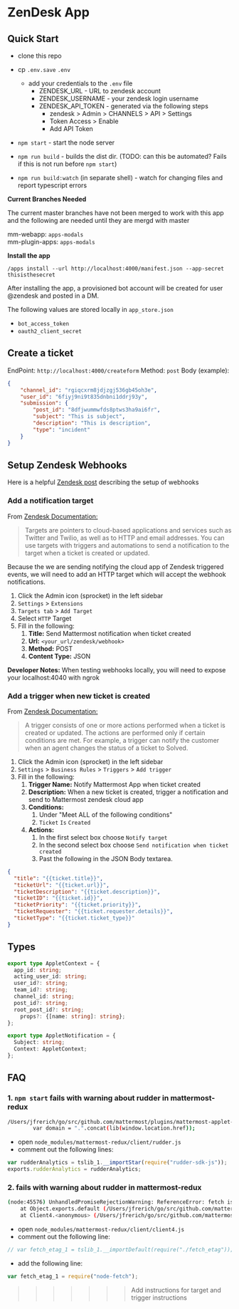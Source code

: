 # ZenDesk App

## Quick Start

- clone this repo
- cp `.env.save` `.env`
  - add your credentials to the `.env` file
    - ZENDESK_URL - URL to zendesk account
    - ZENDESK_USERNAME - your zendesk login username
    - ZENDESK_API_TOKEN - generated via the following steps
      - zendesk > Admin > CHANNELS > API > Settings
      - Token Access > Enable
      - Add API Token

- `npm start` - start the node server
- `npm run build` - builds the dist dir.  (TODO: can this be automated?  Fails if this is not run before `npm start`)
- `npm run build:watch` (in separate shell) - watch for changing files and report typescript errors

**Current Branches Needed**

The current master branches have not been merged to work with this app and the following are needed until they are mergd with master

mm-webapp: `apps-modals`  
mm-plugin-apps: `apps-modals`

**Install the app**

`/apps install --url http://localhost:4000/manifest.json --app-secret thisisthesecret`

  After installing the app, a provisioned bot account will be created for user
  @zendesk and posted in a DM.

  The following values are stored locally in `app_store.json`

- `bot_access_token`
- `oauth2_client_secret`

## Create a ticket

EndPoint: `http://localhost:4000/createform`
Method: `post`
Body (example):

```json
{
    "channel_id": "rgiqcxrm8jdjzgj536gb45oh3e",
    "user_id": "6fiyj9ni9t835dnbni1ddrj93y",
    "submission": {
        "post_id": "8dfjwummwfds8ptws3ha9ai6fr",
        "subject": "This is subject",
        "description": "This is description",
        "type": "incident"
    }
}
```

## Setup Zendesk Webhooks

Here is a helpful [Zendesk post](https://support.zendesk.com/hc/en-us/articles/204890268-Creating-webhooks-with-the-HTTP-target#topic_yf1_fs5_tr) describing the setup of webhooks

### Add a notification target

From [Zendesk Documentation:](https://developer.zendesk.com/rest_api/docs/support/targets)

> Targets are pointers to cloud-based applications and services such as Twitter and Twilio, as well as to HTTP and email addresses. You can use targets with triggers and automations to send a notification to the target when a ticket is created or updated.

Because the we are sending notifying the cloud app of Zendesk triggered events,
we will need to add an HTTP target which will accept the webhook notifications.

1. Click the Admin icon (sprocket) in the left sidebar
1. `Settings` > `Extensions`
1. `Targets tab` > `Add Target`
1. Select `HTTP` Target
1. Fill in the following:
    1. **Title:** Send Mattermost notification when ticket created
    1. **Url:** `<your_url/zendesk/webhook>`
    1. **Method:** POST
    1. **Content Type:** JSON

**Developer Notes:** When testing webhooks locally, you will need to expose your
localhost:4040 with ngrok

### Add a trigger when new ticket is created

From [Zendesk Documentation:](https://developer.zendesk.com/rest_api/docs/support/triggers)

> A trigger consists of one or more actions performed when a ticket is created or updated. The actions are performed only if certain conditions are met. For example, a trigger can notify the customer when an agent changes the status of a ticket to Solved.

1. Click the Admin icon (sprocket) in the left sidebar
1. `Settings` > `Business Rules` > `Triggers` > `Add trigger`
1. Fill in the following:
    1. **Trigger Name:** Notify Mattermost App when ticket created
    1. **Description:** When a new ticket is created, trigger a notification and send to Mattermost zendesk cloud app
    1. **Conditions:**
        1. Under "Meet ALL of the following conditions"
        1. `Ticket` `Is` `Created`
    1. **Actions:**
        1. In the first select box choose `Notify target`
        1. In the second select box choose `Send notification when ticket
           created`
        1. Past the following in the JSON Body textarea.

```json
{
  "title": "{{ticket.title}}",
  "ticketUrl": "{{ticket.url}}",
  "ticketDescription": "{{ticket.description}}",
  "ticketID": "{{ticket.id}}",
  "ticketPriority": "{{ticket.priority}}",
  "ticketRequester": "{{ticket.requester.details}}",
  "ticketType": "{{ticket.ticket_type}}"
}
```

## Types

```typescript
export type AppletContext = {
  app_id: string;
  acting_user_id: string;
  user_id?: string;
  team_id?: string;
  channel_id: string;
  post_id?: string;
  root_post_id?: string;
    props?: {[name: string]: string};
};

export type AppletNotification = {
  Subject: string;
  Context: AppletContext;
};

```

## FAQ

### 1. `npm start` fails with warning about rudder in mattermost-redux

```sh
/Users/jfrerich/go/src/github.com/mattermost/plugins/mattermost-applet-zendesk/node_modules/rudder-sdk-js/index.js:8733
        var domain = ".".concat(lib(window.location.href));
```

* open `node_modules/mattermost-redux/client/rudder.js`
* comment out the following lines:

```javascript
var rudderAnalytics = tslib_1.__importStar(require("rudder-sdk-js"));
exports.rudderAnalytics = rudderAnalytics;
```

### 2.  fails with warning about rudder in mattermost-redux

```sh
(node:45576) UnhandledPromiseRejectionWarning: ReferenceError: fetch is not defined
    at Object.exports.default (/Users/jfrerich/go/src/github.com/mattermost/plugins/mattermost-applet-zendesk/node_modules/mattermost-redux/client/fetch_etag.js:32:26)
    at Client4.<anonymous> (/Users/jfrerich/go/src/github.com/mattermost/plugins/mattermost-applet-zendesk/node_modules/mattermost-redux/client/client4.js:1594:70)
```

* open `node_modules/mattermost-redux/client/client4.js`
* comment out the following line:

```javascript
// var fetch_etag_1 = tslib_1.__importDefault(require("./fetch_etag"));
```

* add the following line:

```javascript
var fetch_etag_1 = require("node-fetch");
```
>>>>>>> Add instructions for target and trigger instructions

